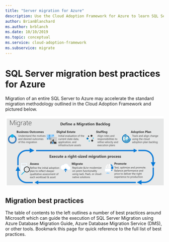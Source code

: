 ```yaml
---
title: "Server migration for Azure"
description: Use the Cloud Adoption Framework for Azure to learn SQL Server migration best practices to reduce complexity and standardize the migration process.
author: BrianBlanchard
ms.author: brblanch
ms.date: 10/10/2019
ms.topic: conceptual
ms.service: cloud-adoption-framework
ms.subservice: migrate
---
```


# SQL Server migration best practices for Azure

Migration of an entire SQL Server to Azure may accelerate the standard migration methodology outlined in the Cloud Adoption Framework and pictured below.

![Cloud Adoption Framework migration model](../../_images/migrate/methodology.png)

## Migration best practices

The table of contents to the left outlines a number of best practices around Microsoft which can guide the execution of SQL Server Migration using Azure Database Migration Guide, Azure Database Migration Service (DMS), or other tools. Bookmark this page for quick reference to the full list of best practices.
